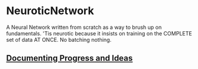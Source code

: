 # NeuroticNetwork
A Neural Network written from scratch as a way to brush up on fundamentals. 'Tis neurotic because it insists on training on the COMPLETE set of data AT ONCE. No batching nothing.

## [Documenting Progress and Ideas](https://www.notion.so/solarsigma/Neurotic-Network-a243b4f335ce498abc5bcc929b33c707)
